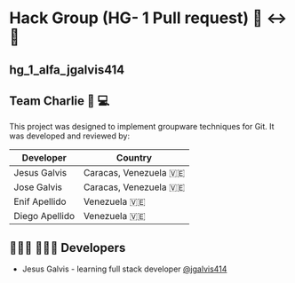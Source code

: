 
# Hack Group (HG- 1 Pull request) 👤 ↔️ 👤
## hg_1_alfa_jgalvis414
## Team Charlie 👼 💻

This project was designed to implement groupware techniques for Git. It was developed and reviewed by:



|  **Developer**| **Country**   |
| ------------ | ------------ |
|  Jesus Galvis | Caracas, Venezuela 🇻🇪  |
|   Jose Galvis | Caracas, Venezuela  🇻🇪 |
|  Enif Apellido |  Venezuela  🇻🇪|
|  Diego Apellido |  Venezuela  🇻🇪|




## 👩🏻‍💻 👨🏼‍💻 Developers

- Jesus Galvis - learning full stack developer [@jgalvis414](https://www.github.com/jgalvis414)
